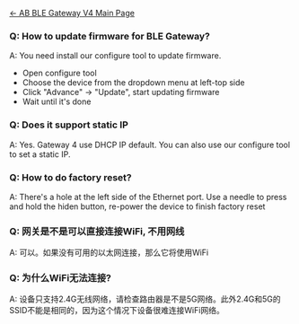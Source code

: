 [← AB BLE Gateway V4 Main Page](AB_BLE_Gateway_V4.md)


### Q: How to update firmware for BLE Gateway?

A: You need install our configure tool to update firmware.

* Open configure tool
* Choose the device from the dropdown menu at left-top side
* Click "Advance" -> "Update", start updating firmware
* Wait until it's done

### Q: Does it support static IP

A: Yes. Gateway 4 use DHCP IP default. You can also use our configure
tool to set a static IP.

### Q: How to do factory reset?

A: There's a hole at the left side of the Ethernet port. Use a needle to press and hold the hiden button, re-power the device to finish factory reset

### Q: 网关是不是可以直接连接WiFi, 不用网线

A: 可以。如果没有可用的以太网连接，那么它将使用WiFi

### Q: 为什么WiFi无法连接?

A: 设备只支持2.4G无线网络，请检查路由器是不是5G网络。此外2.4G和5G的SSID不能是相同的，因为这个情况下设备很难连接WiFi网络。

